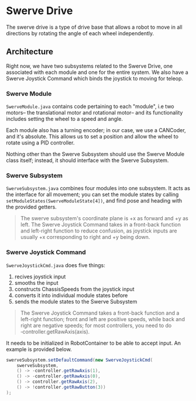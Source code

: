 # Swerve Drive 

The swerve drive is a type of drive base that allows a robot to move in all directions by rotating the angle of each wheel independently.

## Architecture

Right now, we have two subsystems related to the Swerve Drive, one associated with each module and one for the entire system. We also have a Swerve Joystick Command which binds the joystick to moving for teleop.

### Swerve Module

`SwerveModule.java` contains code pertaining to each "module", i.e two motors– the translational motor and rotational motor– and its functionality includes setting the wheel to a speed and angle.

Each module also has a turning encoder; in our case, we use a CANCoder, and it's absolute. This allows us to set a position and allow the wheel to rotate using a PID controller.

Nothing other than the Swerve Subsystem should use the Swerve Module class itself; instead, it should interface with the Swerve Subsystem.

### Swerve Subsystem

`SwerveSubsystem.java` combines four modules into one subsystem. It acts as the interface for all movement; you can set the module states by calling `setModuleStates(SwerveModuleState[4])`, and find pose and heading with the provided getters.

> The swerve subsystem's coordinate plane is +x as forward and +y as left. The Swerve Joystick Command takes in a front-back function and left-right function to reduce confusion, as joystick inputs are usually +x corresponding to right and +y being down.

### Swerve Joystick Command

`SwerveJoystickCmd.java` does five things:
1. recives joystick input
1. smooths the input
1. constructs ChassisSpeeds from the joystick input
1. converts it into individual module states before 
1. sends the module states to the Swerve Subsystem

> The Swerve Joystick Command takes a front-back function and a left-right function; front and left are positive speeds, while back and right are negative speeds; for most controllers, you need to do &#x2011;controller.getRawAxis(axis).

It needs to be initialized in RobotContainer to be able to accept input. An example is provided below.

```java
swerveSubsystem.setDefaultCommand(new SwerveJoystickCmd(
    swerveSubsystem,
    () -> -controller.getRawAxis(1),
    () -> -controller.getRawAxis(0),
    () -> controller.getRawAxis(2),
    () -> !controller.getRawButton(3))
);
```